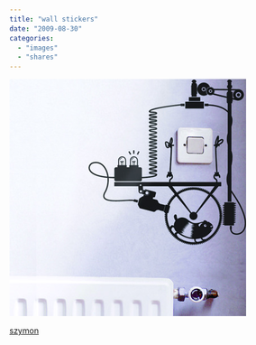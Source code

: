 ```yaml
---
title: "wall stickers"
date: "2009-08-30"
categories: 
  - "images"
  - "shares"
---
```


![](images/tumblr_kp66bzVHkk1qz4s3wo1_500.jpg)

[szymon](http://szymon.tumblr.com/post/175163618/hu2-wall-stickers)
